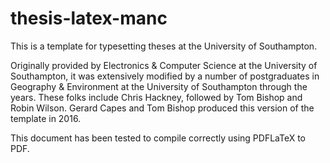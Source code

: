 # thesis-latex-manc
This is a template for typesetting theses at the University of Southampton.

Originally provided by Electronics & Computer Science at the University of Southampton, it was extensively modified by a number of postgraduates in Geography & Environment at the University of Southampton through the years. These folks include Chris Hackney, followed by Tom Bishop and Robin Wilson. Gerard Capes and Tom Bishop produced this version of the template in 2016.

This document has been tested to compile correctly using PDFLaTeX to PDF.
